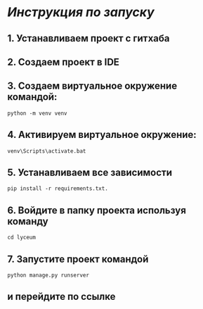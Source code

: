 # *Инструкция по запуску*

## 1. Устанавливаем проект с гитхаба
## 2. Создаем проект в IDE
## 3. Создаем виртуальное окружение командой:
```
python -m venv venv
```
## 4. Активируем виртуальное окружение:
```
venv\Scripts\activate.bat
```
## 5. Устанавливаем все зависимости
```commandline
pip install -r requirements.txt.
```
## 6. Войдите в папку проекта используя команду
```commandline
cd lyceum
```
## 7. Запустите проект командой
```commandline
python manage.py runserver
```
## и перейдите по ссылке

